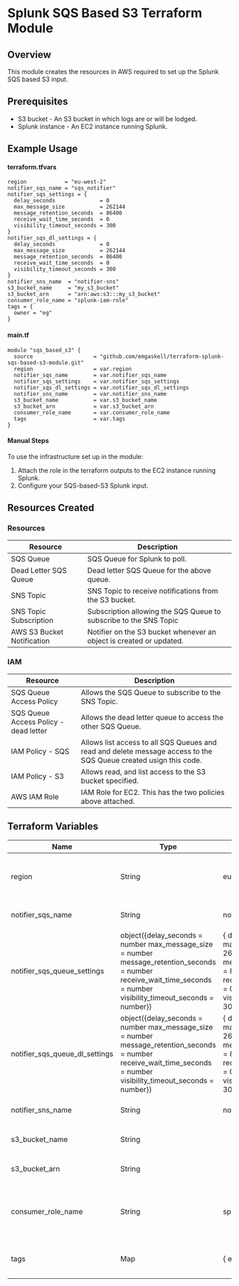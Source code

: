 # Splunk SQS Based S3 Terraform Module

## Overview

This module creates the resources in AWS required to set up the Splunk SQS based S3 input. 

## Prerequisites

- S3 bucket - An S3 bucket in which logs are or will be lodged.
- Splunk instance - An EC2 instance running Splunk.

## Example Usage

#### terraform.tfvars

```
region            = "eu-west-2"
notifier_sqs_name = "sqs_notifier"
notifier_sqs_settings = {
  delay_seconds              = 0
  max_message_size           = 262144
  message_retention_seconds  = 86400
  receive_wait_time_seconds  = 0
  visibility_timeout_seconds = 300
}
notifier_sqs_dl_settings = {
  delay_seconds              = 0
  max_message_size           = 262144
  message_retention_seconds  = 86400
  receive_wait_time_seconds  = 0
  visibility_timeout_seconds = 300
}
notifier_sns_name  = "notifier-sns"
s3_bucket_name     = "my_s3_bucket"
s3_bucket_arn      = "arn:aws:s3:::my_s3_bucket"
consumer_role_name = "splunk-iam-role"
tags = {
  owner = "eg"
}
```

#### main.tf

```
module "sqs_based_s3" {
  source                   = "github.com/emgaskell/terraform-splunk-sqs-based-s3-module.git"
  region                   = var.region
  notifier_sqs_name        = var.notifier_sqs_name
  notifier_sqs_settings    = var.notifier_sqs_settings
  notifier_sqs_dl_settings = var.notifier_sqs_dl_settings
  notifier_sns_name        = var.notifier_sns_name
  s3_bucket_name           = var.s3_bucket_name
  s3_bucket_arn            = var.s3_bucket_arn
  consumer_role_name       = var.consumer_role_name
  tags                     = var.tags
}
```

#### Manual Steps

To use the infrastructure set up in the module:
1. Attach the role in the terraform outputs to the EC2 instance running Splunk.
2. Configure your SQS-based-S3 Splunk input.

## Resources Created

### Resources

| Resource | Description |
|---|---|
| SQS Queue | SQS Queue for Splunk to poll. |
| Dead Letter SQS Queue | Dead letter SQS Queue for the above queue. |
| SNS Topic | SNS Topic to receive notifications from the S3 bucket. |
| SNS Topic Subscription | Subscription allowing the SQS Queue to subscribe to the SNS Topic |
| AWS S3 Bucket Notification | Notifier on the S3 bucket whenever an object is created or updated. |

### IAM

| Resource | Description |
|---|---|
| SQS Queue Access Policy | Allows the SQS Queue to subscribe to the SNS Topic. |
| SQS Queue Access Policy - dead letter | Allows the dead letter queue to access the other SQS Queue. |
| IAM Policy - SQS | Allows list access to all SQS Queues and read and delete message access to the SQS Queue created usign this code. |
| IAM Policy - S3 | Allows read, and list access to the S3 bucket specified. |
| AWS IAM Role | IAM Role for EC2. This has the two policies above attached. |

## Terraform Variables

| Name | Type | Default | Description |
|---|---|---|---|
| region | String | eu-west-2 | AWS Region in which to deploy resources. |
| notifier_sqs_name | String | notifier_sqs | Name of the SQS Queue. |
| notifier_sqs_queue_settings | object({delay_seconds              = number max_message_size           = number message_retention_seconds  = number receive_wait_time_seconds  = number visibility_timeout_seconds = number}) | { delay_seconds              = 0 max_message_size           = 262144 message_retention_seconds  = 86400 receive_wait_time_seconds  = 0 visibility_timeout_seconds = 300 } | Settings for the SQS Queue |
| notifier_sqs_queue_dl_settings | object({delay_seconds              = number max_message_size           = number message_retention_seconds  = number receive_wait_time_seconds  = number visibility_timeout_seconds = number}) | { delay_seconds              = 0 max_message_size           = 262144 message_retention_seconds  = 86400 receive_wait_time_seconds  = 0 visibility_timeout_seconds = 300 } | Settings for the dead letter SQS Queue. |
| notifier_sns_name | String | notifier_sns | Name of the SNS Topic. |
| s3_bucket_name | String | | Name of the existing S3 bucket. |
| s3_bucket_arn | String | | ARN of the existing ARN |
| consumer_role_name | String | splunk_sqs_s3_access | Name of the IAM Role to attach to the Splunk instance. |
| tags | Map | { environment = "dev"} | Map of KV pairs to tag resources with. |

